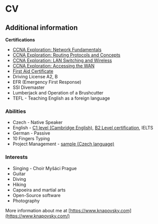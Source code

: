 # CV

## Additional information

**Certifications**

- [CCNA Exploration: Network Fundamentals](http://knapovsky.com/wp-content/uploads/2016/02/CCNA1.pdf)
- [CCNA Exploration: Routing Protocols and Concepts](http://knapovsky.com/wp-content/uploads/2016/02/CCNA2.pdf)
- [CCNA Exploration: LAN Switching and Wireless](http://knapovsky.com/wp-content/uploads/2016/02/CCNA3.pdf)
- [CCNA Exploration: Accessing the WAN](http://knapovsky.com/wp-content/uploads/2016/02/CCNA4.pdf)
- [First Aid Certificate](http://knapovsky.com/wp-content/uploads/2016/02/FIRSTAID.pdf)
- Driving License A2, B
- EFR (Emergency First Response)
- SSI Divemaster
- Lumberjack and Operation of a Brushcutter
- TEFL - Teaching English as a foreign language

### **Abilities**

- Czech - Native Speaker
- English - [C1 level (Cambridge English)](http://knapovsky.com/wp-content/uploads/2016/02/FCE.pdf), [B2 Level certification](http://knapovsky.com/wp-content/uploads/2016/02/B2.pdf), IELTS
- German - Passive
- 10 Fingers Typing
- Project Management - [sample (Czech language)](http://knapovsky.com/wp-content/uploads/2016/01/Dokumentace-projektu-nabij.to_.pdf)

### **Interests**

- Singing - Choir Myšáci Prague
- Guitar
- Diving
- Hiking
- Capoeira and martial arts
- Open-Source software
- Photography

More information about me at [https://www.knapovsky.com](https://www.knapovsky.com/)
